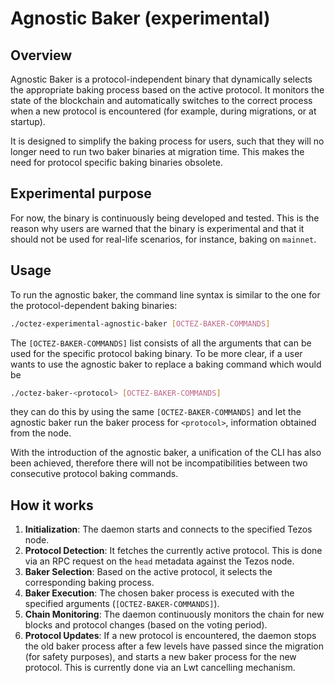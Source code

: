 # Agnostic Baker (experimental)

## Overview

Agnostic Baker is a protocol-independent binary that dynamically selects the
appropriate baking process based on the active protocol. It monitors the state of
the blockchain and automatically switches to the correct process when a new
protocol is encountered (for example, during migrations, or at startup).

It is designed to simplify the baking process for users, such that they will no
longer need to run two baker binaries at migration time. This makes the need for
protocol specific baking binaries obsolete.

## Experimental purpose

For now, the binary is continuously being developed and tested. This is the reason
why users are warned that the binary is experimental and that it should not be
used for real-life scenarios, for instance, baking on `mainnet`.

## Usage

To run the agnostic baker, the command line syntax is similar to the one
for the protocol-dependent baking binaries:

```bash
./octez-experimental-agnostic-baker [OCTEZ-BAKER-COMMANDS]
```

The `[OCTEZ-BAKER-COMMANDS]` list consists of all the arguments that can be used
for the specific protocol baking binary. To be more clear, if a user wants to use
the agnostic baker to replace a baking command which would be

```bash
./octez-baker-<protocol> [OCTEZ-BAKER-COMMANDS]
```

they can do this by using the same `[OCTEZ-BAKER-COMMANDS]` and let the agnostic
baker run the baker process for `<protocol>`, information obtained from the node.

With the introduction of the agnostic baker, a unification of the CLI has also been
achieved, therefore there will not be incompatibilities between two consecutive protocol
baking commands.

## How it works

1. **Initialization**: The daemon starts and connects to the specified Tezos node.
2. **Protocol Detection**: It fetches the currently active protocol. This is done via an RPC request on the `head` metadata against the Tezos node.
3. **Baker Selection**: Based on the active protocol, it selects the corresponding baking process.
4. **Baker Execution**: The chosen baker process is executed with the specified arguments
(`[OCTEZ-BAKER-COMMANDS]`).
5. **Chain Monitoring**: The daemon continuously monitors the chain for new blocks and protocol changes (based on the voting period).
6. **Protocol Updates**: If a new protocol is encountered, the daemon stops the old baker process after a few levels have
passed since the migration (for safety purposes), and starts a new baker process for the new protocol. This is currently done via an Lwt cancelling mechanism.
